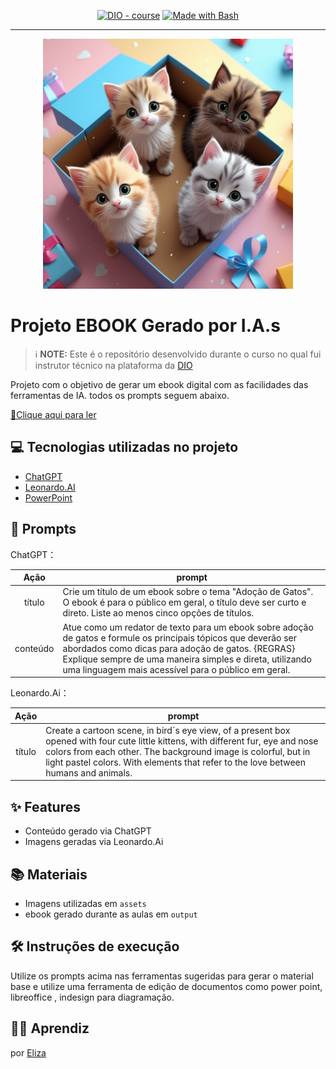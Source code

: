 <p align="center">
<a href="https://dio.me/"><img src="https://img.shields.io/badge/DIO-Course-28DA77?logo=youtube" alt="DIO - course"></a>
<a href="https://www.gnu.org/software/bash/" title="Go to Bash homepage"><img src="https://img.shields.io/badge/Prompt-Project-blue?logo=gnu-bash&amp;logoColor=white" alt="Made with Bash"></a></p>

-------


<p align="center">
<img 
    src="./assets/cats.jpg"
    width="400"  
/>
</p>

# Projeto EBOOK Gerado por I.A.s


 > ℹ️ **NOTE:** Este é o repositório desenvolvido durante o curso no qual fui instrutor técnico na plataforma da [DIO](https://dio.me)

Projeto com o objetivo de gerar um ebook digital com as facilidades das ferramentas de IA. todos os prompts
seguem abaixo.

<a href="https://github.com/Thaeliza/prompts-recipe-to-create-a-ebook/blob/main/output/ebook_dio.pdf" title="View PDF now"> 📕Clique aqui para ler</a>

## 💻 Tecnologias utilizadas no projeto

- [ChatGPT](https://chat.openai.com/) 
- [Leonardo.AI](https://app.leonardo.ai/image-generation)
- [PowerPoint](https://www.microsoft.com/en/microsoft-365/powerpoint)

## 🧠 Prompts


ChatGPT：

|   Ação   | prompt                                                                                                                                                                                                                                                                         |
| :------: | ------------------------------------------------------------------------------------------------------------------------------------------------------------------------------------------------------------------------------------------------------------------------------ |
|  título  | Crie um título de um ebook sobre o tema "Adoção de Gatos". O ebook é para o público em geral, o título deve ser curto e direto. Liste ao menos cinco opções de títulos.
| conteúdo | Atue como um redator de texto para um ebook sobre adoção de gatos e formule os principais tópicos que deverão ser abordados como dicas para adoção de gatos. {REGRAS} Explique sempre de uma maneira simples e direta, utilizando uma linguagem mais acessível para o público em geral. 


Leonardo.Ai：

|  Ação  | prompt                                                                                 |
| :----: | -------------------------------------------------------------------------------------- |
| título | Create a cartoon scene, in bird´s eye view, of a present box opened with four cute little kittens, with different fur, eye and nose colors from each other. The background image is colorful, but in light pastel colors. With elements that refer to the love between humans and animals. |

## ✨ Features

- Conteúdo gerado via ChatGPT
- Imagens geradas via Leonardo.Ai

## 📚 Materiais

- Imagens utilizadas em `assets`
- ebook gerado durante as aulas em `output`

## 🛠️ Instruções de execução

Utilize os prompts acima nas ferramentas sugeridas para gerar o material base e utilize uma ferramenta de edição de documentos como power point, libreoffice , indesign para diagramação.

## 👨‍💻 Aprendiz


 por [Eliza](https://github.com/Thaeliza)
